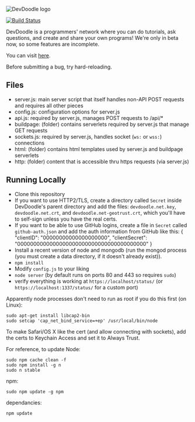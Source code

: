 ![DevDoodle logo](http://devdoodle.net/a/logo1.svg)

[![Build Status](https://magnum.travis-ci.com/bjb568/DevDoodle.svg?token=dq95p9xxkoyhFzWyxURh&branch=master)](https://magnum.travis-ci.com/bjb568/DevDoodle)

DevDoodle is a programmers' network where you can do tutorials, ask questions, and create and share your own programs! We're only in beta now, so some features are incomplete.

You can visit [here](http://devdoodle.net).

Before submitting a bug, try hard-reloading.

## Files

- server.js: main server script that itself handles non-API POST requests and requires all other pieces
- config.js: configuration options for server.js
- api.js: required by server.js, manages POST requests to /api/*
- buildpage: (folder) contains serverlets required by server.js that manage GET requests
- sockets.js: required by server.js, handles socket (`ws:` or `wss:`) connections
- html: (folder) contains html templates used by server.js and buildpage serverlets
- http: (folder) content that is accessible thru https requests (via server.js)

## Running Locally

- Clone this repository
- If you want to use HTTP2/TLS, create a directory called `Secret` inside DevDoodle's parent directory and add the files: `devdoodle.net.key`, `devdoodle.net.crt`, and `devdoodle.net-geotrust.crt`, which you'll have to self-sign unless you have the real certs.
- If you want to be able to use GitHub logins, create a file in `Secret` called `github-auth.json` and add the auth information from GitHub like this:
		{
			"clientID": "00000000000000000000",
			"clientSecret": "0000000000000000000000000000000000000000"
		}
- Install a recent version of node and mongodb (run the mongod process (you must create a data directory, if it doesn't already exist)).
- `npm install`
- Modify `config.js` to your liking
- `node server` (by default runs on ports 80 and 443 so requires `sudo`)
- verify everything is working at `https://localhost/status/` (or `https://localhost:1337/status/` for a custom port)

Apparently node processes don't need to run as root if you do this first (on Linux):

	sudo apt-get install libcap2-bin
	sudo setcap 'cap_net_bind_service=+ep' /usr/local/bin/node

To make Safari/OS X like the cert (and allow connecting with sockets), add the certs to Keychain Access and set it to Always Trust.

For reference, to update Node:

	sudo npm cache clean -f
	sudo npm install -g n
	sudo n stable

npm:

	sudo npm update -g npm

dependancies:

	npm update
